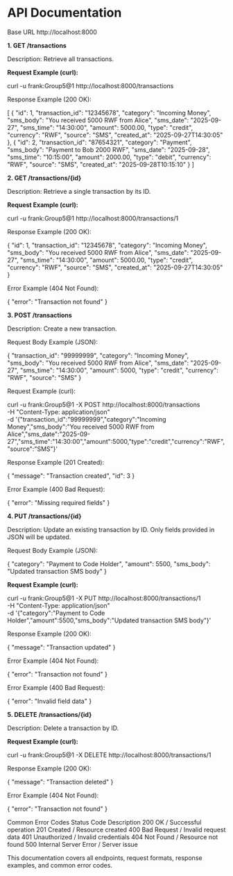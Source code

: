 # API Documentation
Base URL
http://localhost:8000

**1. GET /transactions**

Description: Retrieve all transactions.

**Request Example (curl):**

curl -u frank:Group5@1 http://localhost:8000/transactions


Response Example (200 OK):

[
    {
        "id": 1,
        "transaction_id": "12345678",
        "category": "Incoming Money",
        "sms_body": "You received 5000 RWF from Alice",
        "sms_date": "2025-09-27",
        "sms_time": "14:30:00",
        "amount": 5000.00,
        "type": "credit",
        "currency": "RWF",
        "source": "SMS",
        "created_at": "2025-09-27T14:30:05"
    },
    {
        "id": 2,
        "transaction_id": "87654321",
        "category": "Payment",
        "sms_body": "Payment to Bob 2000 RWF",
        "sms_date": "2025-09-28",
        "sms_time": "10:15:00",
        "amount": 2000.00,
        "type": "debit",
        "currency": "RWF",
        "source": "SMS",
        "created_at": "2025-09-28T10:15:10"
    }
]

**2. GET /transactions/{id}**

Description: Retrieve a single transaction by its ID.

**Request Example (curl):**

curl -u frank:Group5@1 http://localhost:8000/transactions/1


Response Example (200 OK):

{
    "id": 1,
    "transaction_id": "12345678",
    "category": "Incoming Money",
    "sms_body": "You received 5000 RWF from Alice",
    "sms_date": "2025-09-27",
    "sms_time": "14:30:00",
    "amount": 5000.00,
    "type": "credit",
    "currency": "RWF",
    "source": "SMS",
    "created_at": "2025-09-27T14:30:05"
}


Error Example (404 Not Found):

{
    "error": "Transaction not found"
}

**3. POST /transactions**

Description: Create a new transaction.

Request Body Example (JSON):

{
    "transaction_id": "99999999",
    "category": "Incoming Money",
    "sms_body": "You received 5000 RWF from Alice",
    "sms_date": "2025-09-27",
    "sms_time": "14:30:00",
    "amount": 5000,
    "type": "credit",
    "currency": "RWF",
    "source": "SMS"
}


Request Example (curl):

curl -u frank:Group5@1 -X POST http://localhost:8000/transactions \
-H "Content-Type: application/json" \
-d '{"transaction_id":"99999999","category":"Incoming Money","sms_body":"You received 5000 RWF from Alice","sms_date":"2025-09-27","sms_time":"14:30:00","amount":5000,"type":"credit","currency":"RWF","source":"SMS"}'


Response Example (201 Created):

{
    "message": "Transaction created",
    "id": 3
}


Error Example (400 Bad Request):

{
    "error": "Missing required fields"
}

**4. PUT /transactions/{id}**

Description: Update an existing transaction by ID. Only fields provided in JSON will be updated.

Request Body Example (JSON):

{
    "category": "Payment to Code Holder",
    "amount": 5500,
    "sms_body": "Updated transaction SMS body"
}


**Request Example (curl):**

curl -u frank:Group5@1 -X PUT http://localhost:8000/transactions/1 \
-H "Content-Type: application/json" \
-d '{"category":"Payment to Code Holder","amount":5500,"sms_body":"Updated transaction SMS body"}'


Response Example (200 OK):

{
    "message": "Transaction updated"
}


Error Example (404 Not Found):

{
    "error": "Transaction not found"
}


Error Example (400 Bad Request):

{
    "error": "Invalid field data"
}

**5. DELETE /transactions/{id}**

Description: Delete a transaction by ID.

**Request Example (curl):**

curl -u frank:Group5@1 -X DELETE http://localhost:8000/transactions/1


Response Example (200 OK):

{
    "message": "Transaction deleted"
}


Error Example (404 Not Found):

{
    "error": "Transaction not found"
}

Common Error Codes
Status Code	Description
200	OK / Successful operation
201	Created / Resource created
400	Bad Request / Invalid request data
401	Unauthorized / Invalid credentials
404	Not Found / Resource not found
500	Internal Server Error / Server issue

This documentation covers all endpoints, request formats, response examples, and common error codes.

